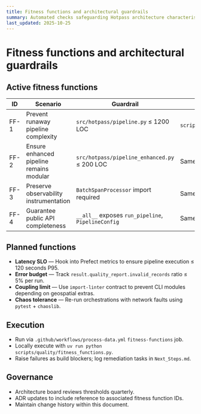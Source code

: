 ```yaml
---
title: Fitness functions and architectural guardrails
summary: Automated checks safeguarding Hotpass architecture characteristics.
last_updated: 2025-10-25
---
```


# Fitness functions and architectural guardrails

## Active fitness functions

| ID   | Scenario                                 | Guardrail                                          | Implementation                         | Threshold |
| ---- | ---------------------------------------- | -------------------------------------------------- | -------------------------------------- | --------- |
| FF-1 | Prevent runaway pipeline complexity      | `src/hotpass/pipeline.py` ≤ 1200 LOC               | `scripts/quality/fitness_functions.py` | Pass/fail |
| FF-2 | Ensure enhanced pipeline remains modular | `src/hotpass/pipeline_enhanced.py` ≤ 200 LOC       | Same script                            | Pass/fail |
| FF-3 | Preserve observability instrumentation   | `BatchSpanProcessor` import required               | Same script                            | Presence  |
| FF-4 | Guarantee public API completeness        | `__all__` exposes `run_pipeline`, `PipelineConfig` | Same script                            | Presence  |

## Planned functions

- **Latency SLO** — Hook into Prefect metrics to ensure pipeline execution ≤ 120 seconds P95.
- **Error budget** — Track `result.quality_report.invalid_records` ratio ≤ 5% per run.
- **Coupling limit** — Use `import-linter` contract to prevent CLI modules depending on geospatial extras.
- **Chaos tolerance** — Re-run orchestrations with network faults using `pytest` + `chaoslib`.

## Execution

- Run via `.github/workflows/process-data.yml` `fitness-functions` job.
- Locally execute with `uv run python scripts/quality/fitness_functions.py`.
- Raise failures as build blockers; log remediation tasks in `Next_Steps.md`.

## Governance

- Architecture board reviews thresholds quarterly.
- ADR updates to include reference to associated fitness function IDs.
- Maintain change history within this document.

